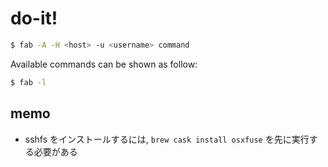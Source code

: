 # do-it!

```bash
$ fab -A -H <host> -u <username> command
```

Available commands can be shown as follow:

```bash
$ fab -l
```

## memo

* sshfs をインストールするには, `brew cask install osxfuse` を先に実行する必要がある
